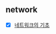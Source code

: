 ## network

* [x] [네트워크의 기초](https://github.com/AnTaeho/CS-study/blob/main/network/network_basic.md)
